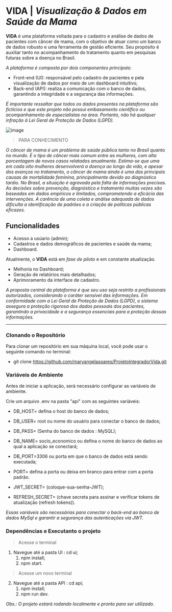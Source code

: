 # VIDA | *Visualização & Dados em Saúde da Mama*

**VIDA** é uma plataforma voltada para o cadastro e análise de dados de pacientes com câncer de mama, com o objetivo de atuar como um banco de dados robusto e uma ferramenta de gestão eficiente. Seu propósito é 
auxiliar tanto no acompanhamento do tratamento quanto em pesquisas futuras sobre a doença no Brasil.

*A plataforma é composta por dois componentes principais*:
- Front-end (UI): responsável pelo cadastro de pacientes e pela visualização de dados por meio de um dashboard intuitivo;
- Back-end (API): realiza a comunicação com o banco de dados, garantindo a integridade e a segurança das informações.

*É importante ressaltar que todos os dados presentes na plataforma são fictícios e que este projeto não possui embasamento científico ou acompanhamento de especialistas na área. Portanto, não há qualquer 
infração à Lei Geral de Proteção de Dados (LGPD).*

![image](https://github.com/user-attachments/assets/54b76fff-643d-483a-99ad-89a1510ed746)

> PARA CONHECIMENTO

  *O câncer de mama é um problema de saúde pública tanto no Brasil quanto no mundo. É o tipo de câncer mais comum entre as mulheres, com alta porcentagem de novos casos relatados anualmente. 
Estima-se que uma em cada oito mulheres desenvolverá a doença ao longo da vida, e apesar dos avanços no tratamento, o câncer de mama ainda é uma das principais causas de mortalidade feminina, principalmente devido
ao diagnóstico tardio. No Brasil, a situação é agravada pela falta de informações precisas. As decisões sobre prevenção, diagnóstico e tratamento muitas vezes são baseadas em dados empíricos e limitados, 
comprometendo a eficácia das intervenções. A carência de uma coleta e análise adequada de dados dificulta a identificação de padrões e a criação de políticas públicas eficazes.*

## Funcionalidades
- Acesso a usúario (admin);
- Cadastros e dados demográficos de pacientes e saúde da mama;
- Dashboard.

Atualmente, o **VIDA** está em *fase de piloto* e em constante atualização.
- Melhoria no Dashboard;
- Geração de relatórios mais detalhados;
- Aprimoramento da interface de cadastro.
  
*A proposta central da plataforma é que seu uso seja restrito a profissionais autorizados, considerando o caráter sensível das informações. Em conformidade com a Lei Geral de Proteção de Dados (LGPD), o sistema 
assegura a proteção rigorosa dos dados pessoais dos pacientes, garantindo a privacidade e a segurança essenciais para a proteção dessas informações.*

---
### Clonando o Repositório
Para clonar um repositório em sua máquina local, você pode usar o seguinte comando no terminal:

 - git clone https://github.com/maryangelasoares/ProjetoIntegradorVida.git

### Variáveis de Ambiente
Antes de iniciar a aplicação, será necessário configurar as variáveis de ambiente. 

Crie um arquivo .env na pasta "api" com as seguintes variáveis:
  
- DB_HOST= defina o host do banco de dados;
- DB_USER= root ou nome do usuário para conectar o banco de dados;
- DB_PASS= (Senha do banco de dados : MySQL);
- DB_NAME= socio_economico ou defina o nome do banco de dados ao qual a aplicação se conectará;
- DB_PORT=3306 ou porta em que o banco de dados está sendo executada;
- PORT= defina a porta ou deixa em branco para entrar com a porta padrão.

 - JWT_SECRET= (coloque-sua-senha-JWT);
- REFRESH_SECRET= (chave secreta para assinar e verificar tokens de atualização (refresh tokens)).

*Essas variáveis são necessárias para conectar o back-end ao banco de dados MySql e garantir a segurança das autenticações via JWT.*

### Dependências e Executanto o projeto
> Acesse o terminal
1. Navegue até a pasta UI : cd ui;
   1. npm install;
   2. npm start.

> Acesse um novo terminal

2. Navegue até a pasta API : cd api;
     1. npm install;
     2. npm run dev.

*Obs.: O projeto estará rodando localmente e pronto para ser utilizado.*



